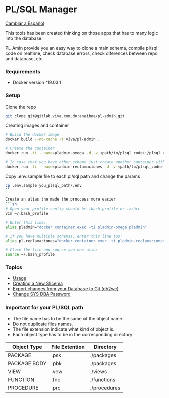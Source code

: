 # PL/SQL Manager
[Cambiar a Español](docs/README.md)

This tools has been created thinking on those apps that has to many logic into the database.

PL-Amin provide you an easy way to clone a main schema, compile pl/sql code on realtime, check database errors, check diferences between repo and database, etc.

### Requirements
- Docker version ^19.03.1

### Setup
Clone the repo
```sh
git clone git@gitlab.viva.com.do:anaiboa/pl-admin.git
```

Creating images and container
```sh
# Build the docker image
docker build --no-cache -t viva/pl-admin .

# Create the container
docker run -ti --name=pladmin-omega -d -v <path/to/plsql_code>:/plsql viva/pl-admin

# In case that you have other schema just create another container with other name
docker run -ti --name=pladmin-reclamaciones -d -v <path/to/plsql_code>:/plsql viva/pl-admin
```

Copy .env.sample file to each pl/sql path and change the params
```sh
cp .env.sample you_plsql_path/.env
``

Create an alias the made the proccess more easier
```sh
# Open your profile config should be .bash_profile or .zshrc
vim ~/.bash_profile

# Enter this line:
alias pladmin="docker container exec -ti pladmin-omega pladmin"

# If you have multiple schemas, enter this line too:
alias pl-reclamaciones="docker container exec -ti pladmin-reclamaciones pladmin"

# Close the file and source you new alias
source ~/.bash_profile
```

### Topics
- [Usage](docs/usage.md)
- [Creating a New Shcema](docs/new-schema.md)
- [Export changes from your Database to Git (db2wc)](docs/db2wc.md)
- [Change SYS DBA Password](docs/change-sys-password.md)

### Important for your PL/SQL path
- The file name has to be the same of the object name.
- Do not duplicate files names.
- The file extension indicate what kind of object is.
- Each object type has to be in the corresponding directory

| Object Type | File Extention | Directory |
| ------ | ------ | ------ |
| PACKAGE | .psk | ./packages |
| PACKAGE BODY | .pbk | ./packages |
| VIEW | .vew | ./views |
| FUNCTION | .fnc | ./functions |
| PROCEDURE | .prc | ./procedures |
